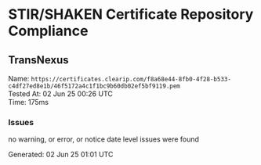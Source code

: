 # STIR/SHAKEN Certificate Repository Compliance

## TransNexus

Name: `https://certificates.clearip.com/f8a68e44-8fb0-4f28-b533-c4df27ed8e1b/46f5172a4c1f1bc9b60db02ef5bf9119.pem`\
Tested At: 02 Jun 25 00:26 UTC\
Time: 175ms

### Issues

no warning, or error, or notice date level issues were found

Generated: 02 Jun 25 01:01 UTC
